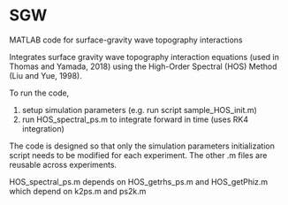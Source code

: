 # SGW
MATLAB code for surface-gravity wave topography interactions

Integrates surface gravity wave topography interaction equations (used in Thomas and Yamada, 2018)
using the High-Order Spectral (HOS) Method (Liu and Yue, 1998).

To run the code, 
1) setup simulation parameters  (e.g. run script sample_HOS_init.m)
2) run HOS_spectral_ps.m to integrate forward in time (uses RK4 integration)

The code is designed so that only the simulation parameters initialization script needs to be modified for each experiment. The other .m files are reusable across experiments. 

HOS_spectral_ps.m depends on HOS_getrhs_ps.m and HOS_getPhiz.m which depend on
k2ps.m and ps2k.m


